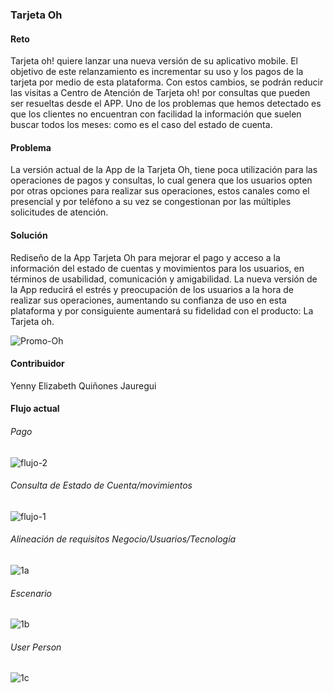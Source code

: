 
### Tarjeta Oh

#### Reto
Tarjeta oh! quiere lanzar una nueva versión de su aplicativo mobile. 
El objetivo de este relanzamiento es incrementar su uso y los pagos de la tarjeta por medio de esta plataforma. 
Con estos cambios, se podrán reducir las visitas a Centro de Atención de Tarjeta oh! por consultas que pueden ser resueltas desde el APP.
Uno de los problemas que hemos detectado es que los clientes no encuentran con facilidad la información que suelen buscar todos los meses:
como es el caso del estado de cuenta.

#### Problema
La versión actual de la App de la Tarjeta Oh, tiene poca utilización para las operaciones de pagos y consultas, lo cual genera que los
usuarios opten por otras opciones para realizar sus operaciones, estos canales como el presencial y por teléfono a su vez se congestionan
por las múltiples solicitudes de atención.

#### Solución
Rediseño de la App Tarjeta Oh para mejorar el pago y acceso a la información del estado de cuentas y movimientos para los usuarios, 
en términos de usabilidad, comunicación y amigabilidad. La nueva versión de la App reducirá el estrés y preocupación de 
los usuarios a la hora de realizar sus operaciones, aumentando su confianza de uso en esta plataforma y por consiguiente aumentará su 
fidelidad con el producto: La Tarjeta oh.

![Promo-Oh](https://user-images.githubusercontent.com/31896385/59220959-cc8cb800-8b8b-11e9-8833-572afbe2462f.png)

#### Contribuidor
Yenny Elizabeth Quiñones Jauregui

#### Flujo actual

###### Pago
![flujo-2](https://user-images.githubusercontent.com/31896385/59215341-a280c900-8b7e-11e9-82ac-74719a6852cf.PNG)

###### Consulta de Estado de Cuenta/movimientos
![flujo-1](https://user-images.githubusercontent.com/31896385/59213878-80d21280-8b7b-11e9-943c-cfca80c4451d.PNG)

###### Alineación de requisitos Negocio/Usuarios/Tecnología
![1a](https://user-images.githubusercontent.com/31896385/59230675-dd492800-8ba3-11e9-92ca-9d343311ec4f.PNG)

###### Escenario
![1b](https://user-images.githubusercontent.com/31896385/59230726-04075e80-8ba4-11e9-8d39-7e57e8075d48.PNG)

###### User Person
![1c](https://user-images.githubusercontent.com/31896385/59230756-24371d80-8ba4-11e9-921e-5effc66b6081.PNG)






